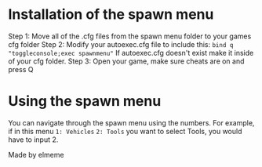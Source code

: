 # Installation of the spawn menu
Step 1: Move all of the .cfg files from the spawn menu folder to your games cfg folder
Step 2: Modify your autoexec.cfg file to include this:
`bind q "toggleconsole;exec spawnmenu"`
If autoexec.cfg doesn't exist make it inside of your cfg folder.
Step 3: Open your game, make sure cheats are on and press Q
# Using the spawn menu
You can navigate through the spawn menu using the numbers.
For example, if in this menu
`1: Vehicles`
`2: Tools`
you want to select Tools, you would have to input 2.

Made by elmeme
